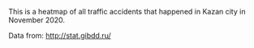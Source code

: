 This is a heatmap of all traffic accidents that happened in Kazan city in November 2020.

Data from: http://stat.gibdd.ru/

